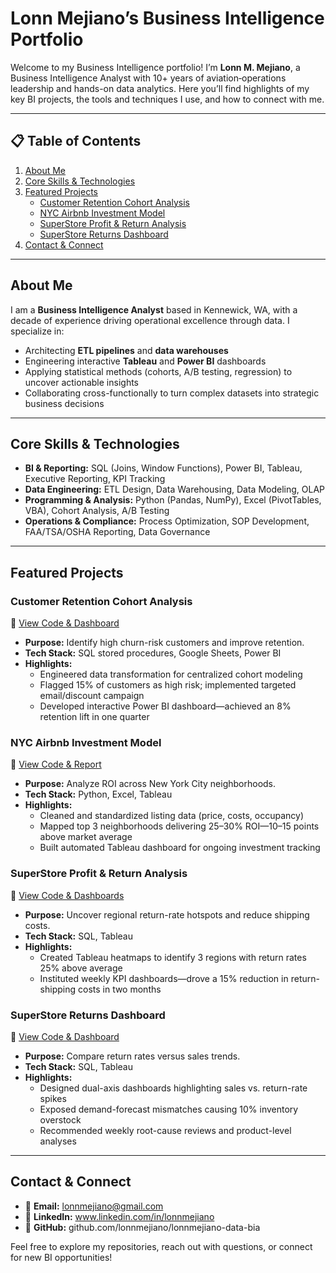 # Lonn Mejiano’s Business Intelligence Portfolio

Welcome to my Business Intelligence portfolio! I’m **Lonn M. Mejiano**, a Business Intelligence Analyst with 10+ years of aviation‐operations leadership and hands-on data analytics. Here you’ll find highlights of my key BI projects, the tools and techniques I use, and how to connect with me.

---

## 📋 Table of Contents
1. [About Me](#about-me)  
2. [Core Skills & Technologies](#core-skills--technologies)  
3. [Featured Projects](#featured-projects)  
    - [Customer Retention Cohort Analysis](#customer-retention-cohort-analysis)  
    - [NYC Airbnb Investment Model](#nyc-airbnb-investment-model)  
    - [SuperStore Profit & Return Analysis](#superstore-profit--return-analysis)  
    - [SuperStore Returns Dashboard](#superstore-returns-dashboard)  
4. [Contact & Connect](#contact--connect)  

---

## About Me
I am a **Business Intelligence Analyst** based in Kennewick, WA, with a decade of experience driving operational excellence through data. I specialize in:
- Architecting **ETL pipelines** and **data warehouses**  
- Engineering interactive **Tableau** and **Power BI** dashboards  
- Applying statistical methods (cohorts, A/B testing, regression) to uncover actionable insights  
- Collaborating cross-functionally to turn complex datasets into strategic business decisions  

---

## Core Skills & Technologies
- **BI & Reporting:** SQL (Joins, Window Functions), Power BI, Tableau, Executive Reporting, KPI Tracking  
- **Data Engineering:** ETL Design, Data Warehousing, Data Modeling, OLAP  
- **Programming & Analysis:** Python (Pandas, NumPy), Excel (PivotTables, VBA), Cohort Analysis, A/B Testing  
- **Operations & Compliance:** Process Optimization, SOP Development, FAA/TSA/OSHA Reporting, Data Governance  

---

## Featured Projects

### Customer Retention Cohort Analysis
🔗 [View Code & Dashboard](https://github.com/lonnmejiano/lonnmejiano-data-bia/tree/main/Customer-Retention-Cohorts)  
- **Purpose:** Identify high churn-risk customers and improve retention.  
- **Tech Stack:** SQL stored procedures, Google Sheets, Power BI  
- **Highlights:**  
  - Engineered data transformation for centralized cohort modeling  
  - Flagged 15% of customers as high risk; implemented targeted email/discount campaign  
  - Developed interactive Power BI dashboard—achieved an 8% retention lift in one quarter  

### NYC Airbnb Investment Model
🔗 [View Code & Report](https://github.com/lonnmejiano/lonnmejiano-data-bia/tree/main/NYC-Airbnb-Investment-Model)  
- **Purpose:** Analyze ROI across New York City neighborhoods.  
- **Tech Stack:** Python, Excel, Tableau  
- **Highlights:**  
  - Cleaned and standardized listing data (price, costs, occupancy)  
  - Mapped top 3 neighborhoods delivering 25–30% ROI—10–15 points above market average  
  - Built automated Tableau dashboard for ongoing investment tracking  

### SuperStore Profit & Return Analysis
🔗 [View Code & Dashboards](https://github.com/lonnmejiano/lonnmejiano-data-bia/tree/main/SuperStore-Profit-Return)  
- **Purpose:** Uncover regional return-rate hotspots and reduce shipping costs.  
- **Tech Stack:** SQL, Tableau  
- **Highlights:**  
  - Created Tableau heatmaps to identify 3 regions with return rates 25% above average  
  - Instituted weekly KPI dashboards—drove a 15% reduction in return-shipping costs in two months  

### SuperStore Returns Dashboard
🔗 [View Code & Dashboard](https://github.com/lonnmejiano/lonnmejiano-data-bia/tree/main/SuperStore-Returns-Dashboard)  
- **Purpose:** Compare return rates versus sales trends.  
- **Tech Stack:** SQL, Tableau  
- **Highlights:**  
  - Designed dual-axis dashboards highlighting sales vs. return-rate spikes  
  - Exposed demand-forecast mismatches causing 10% inventory overstock  
  - Recommended weekly root-cause reviews and product-level analyses  

---

## Contact & Connect
- 📧 **Email:** lonnmejiano@gmail.com  
- 🔗 **LinkedIn:** www.linkedin.com/in/lonnmejiano  
- 🐙 **GitHub:** github.com/lonnmejiano/lonnmejiano-data-bia  

Feel free to explore my repositories, reach out with questions, or connect for new BI opportunities!  
